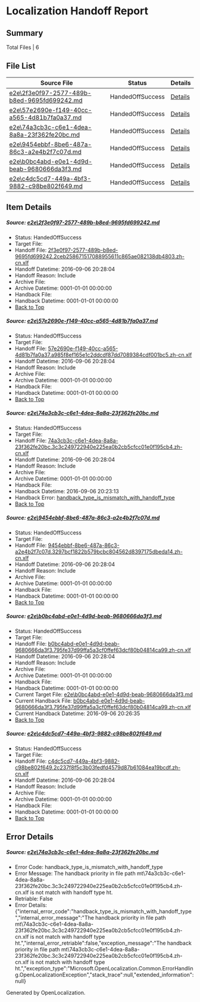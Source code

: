 # <a name='report-top'></a> Localization Handoff Report

## Summary
 Total Files | 6

## File List
 Source File | Status | Details 
 ----------- | ------ | ------- 
 [e2e\2f3e0f97-2577-489b-b8ed-9695fd699242.md](https://github.com/OpenLocalizationTestOrg/ol-test0/blob/124399d6860f0ddac5bd2e21c07b7d5168fbed73/e2e/2f3e0f97-2577-489b-b8ed-9695fd699242.md) | HandedOffSuccess | [Details](#e6cd58488b33afd00a1ffa89a5fb269b1efef5532)
 [e2e\57e2690e-f149-40cc-a565-4d81b7fa0a37.md](https://github.com/OpenLocalizationTestOrg/ol-test0/blob/d9435004582a21f2dcf89ede39806ccb6c55c042/e2e/57e2690e-f149-40cc-a565-4d81b7fa0a37.md) | HandedOffSuccess | [Details](#56ccda494a0b1ba23624510d2652b9e61617ec4c3)
 [e2e\74a3cb3c-c6e1-4dea-8a8a-23f362fe20bc.md](https://github.com/OpenLocalizationTestOrg/ol-test0/blob/6dc4894aaa31393f9111a67306d66b36f897c918/e2e/74a3cb3c-c6e1-4dea-8a8a-23f362fe20bc.md) | HandedOffSuccess | [Details](#69b30fd3765b89b5a3e4b7e204d290f81c4087f14)
 [e2e\9454ebbf-8be6-487a-86c3-a2e4b2f7c07d.md](https://github.com/OpenLocalizationTestOrg/ol-test0/blob/a99d299b97e0db3d1e49930b92399d716a5ed389/e2e/9454ebbf-8be6-487a-86c3-a2e4b2f7c07d.md) | HandedOffSuccess | [Details](#cf17e02211e6ce328d8c3f172c632ed1c1558c8f8)
 [e2e\b0bc4abd-e0e1-4d9d-beab-9680666da3f3.md](https://github.com/OpenLocalizationTestOrg/ol-test0/blob/487c2584b668748d593bea854d0f9829a2beb1d6/e2e/b0bc4abd-e0e1-4d9d-beab-9680666da3f3.md) | HandedOffSuccess | [Details](#228aebcff2ca9072e959f4046fd9b58f41ee91eb12)
 [e2e\c4dc5cd7-449a-4bf3-9882-c98be802f649.md](https://github.com/OpenLocalizationTestOrg/ol-test0/blob/fa40a6687398829b3a80da86606f85e67836b56c/e2e/c4dc5cd7-449a-4bf3-9882-c98be802f649.md) | HandedOffSuccess | [Details](#b3f081379c500b377ecf49e1fcd569a477f21d3a13)

## Item Details
##### <a name='e6cd58488b33afd00a1ffa89a5fb269b1efef5532'></a> Source: [e2e\2f3e0f97-2577-489b-b8ed-9695fd699242.md](https://github.com/OpenLocalizationTestOrg/ol-test0/blob/124399d6860f0ddac5bd2e21c07b7d5168fbed73/e2e/2f3e0f97-2577-489b-b8ed-9695fd699242.md)
* Status: HandedOffSuccess
* Target File: 
* Handoff File: [2f3e0f97-2577-489b-b8ed-9695fd699242.2ceb258671517088955611c865ae082138db4803.zh-cn.xlf](https://github.com/OpenLocalizationTestOrg/ol-test0-handoff/blob/33559996c768785b7f05da50b7b8e22089e7cd6b/ol-handoff/OpenLocalizationTestOrg/ol-test0-zhcn/ci/ht/2f3e0f97-2577-489b-b8ed-9695fd699242.2ceb258671517088955611c865ae082138db4803.zh-cn.xlf)
* Handoff Datetime: 2016-09-06 20:28:04
* Handoff Reason: Include
* Archive File: 
* Archive Datetime: 0001-01-01 00:00:00
* Handback File: 
* Handback Datetime: 0001-01-01 00:00:00
* [Back to Top](#report-top)

##### <a name='56ccda494a0b1ba23624510d2652b9e61617ec4c3'></a> Source: [e2e\57e2690e-f149-40cc-a565-4d81b7fa0a37.md](https://github.com/OpenLocalizationTestOrg/ol-test0/blob/d9435004582a21f2dcf89ede39806ccb6c55c042/e2e/57e2690e-f149-40cc-a565-4d81b7fa0a37.md)
* Status: HandedOffSuccess
* Target File: 
* Handoff File: [57e2690e-f149-40cc-a565-4d81b7fa0a37.a985f8ef165e1c2ddcdf87dd7089384cdf001bc5.zh-cn.xlf](https://github.com/OpenLocalizationTestOrg/ol-test0-handoff/blob/33559996c768785b7f05da50b7b8e22089e7cd6b/ol-handoff/OpenLocalizationTestOrg/ol-test0-zhcn/ci/ht/57e2690e-f149-40cc-a565-4d81b7fa0a37.a985f8ef165e1c2ddcdf87dd7089384cdf001bc5.zh-cn.xlf)
* Handoff Datetime: 2016-09-06 20:28:04
* Handoff Reason: Include
* Archive File: 
* Archive Datetime: 0001-01-01 00:00:00
* Handback File: 
* Handback Datetime: 0001-01-01 00:00:00
* [Back to Top](#report-top)

##### <a name='69b30fd3765b89b5a3e4b7e204d290f81c4087f14'></a> Source: [e2e\74a3cb3c-c6e1-4dea-8a8a-23f362fe20bc.md](https://github.com/OpenLocalizationTestOrg/ol-test0/blob/6dc4894aaa31393f9111a67306d66b36f897c918/e2e/74a3cb3c-c6e1-4dea-8a8a-23f362fe20bc.md)
* Status: HandedOffSuccess
* Target File: 
* Handoff File: [74a3cb3c-c6e1-4dea-8a8a-23f362fe20bc.3c3c249722940e225ea0b2cb5cfcc01e0f195cb4.zh-cn.xlf](https://github.com/OpenLocalizationTestOrg/ol-test0-handoff/blob/33559996c768785b7f05da50b7b8e22089e7cd6b/ol-handoff/OpenLocalizationTestOrg/ol-test0-zhcn/ci/ht/74a3cb3c-c6e1-4dea-8a8a-23f362fe20bc.3c3c249722940e225ea0b2cb5cfcc01e0f195cb4.zh-cn.xlf)
* Handoff Datetime: 2016-09-06 20:28:04
* Handoff Reason: Include
* Archive File: 
* Archive Datetime: 0001-01-01 00:00:00
* Handback File: 
* Handback Datetime: 2016-09-06 20:23:13
* Handback Error: [handback_type_is_mismatch_with_handoff_type](#69b30fd3765b89b5a3e4b7e204d290f81c4087f14handback_type_is_mismatch_with_handoff_type)
* [Back to Top](#report-top)

##### <a name='cf17e02211e6ce328d8c3f172c632ed1c1558c8f8'></a> Source: [e2e\9454ebbf-8be6-487a-86c3-a2e4b2f7c07d.md](https://github.com/OpenLocalizationTestOrg/ol-test0/blob/a99d299b97e0db3d1e49930b92399d716a5ed389/e2e/9454ebbf-8be6-487a-86c3-a2e4b2f7c07d.md)
* Status: HandedOffSuccess
* Target File: 
* Handoff File: [9454ebbf-8be6-487a-86c3-a2e4b2f7c07d.3297bcf1822b579bcbc804562d8397175dbeda14.zh-cn.xlf](https://github.com/OpenLocalizationTestOrg/ol-test0-handoff/blob/33559996c768785b7f05da50b7b8e22089e7cd6b/ol-handoff/OpenLocalizationTestOrg/ol-test0-zhcn/ci/ht/9454ebbf-8be6-487a-86c3-a2e4b2f7c07d.3297bcf1822b579bcbc804562d8397175dbeda14.zh-cn.xlf)
* Handoff Datetime: 2016-09-06 20:28:04
* Handoff Reason: Include
* Archive File: 
* Archive Datetime: 0001-01-01 00:00:00
* Handback File: 
* Handback Datetime: 0001-01-01 00:00:00
* [Back to Top](#report-top)

##### <a name='228aebcff2ca9072e959f4046fd9b58f41ee91eb12'></a> Source: [e2e\b0bc4abd-e0e1-4d9d-beab-9680666da3f3.md](https://github.com/OpenLocalizationTestOrg/ol-test0/blob/487c2584b668748d593bea854d0f9829a2beb1d6/e2e/b0bc4abd-e0e1-4d9d-beab-9680666da3f3.md)
* Status: HandedOffSuccess
* Target File: 
* Handoff File: [b0bc4abd-e0e1-4d9d-beab-9680666da3f3.795fe37d99ffa5a3cf0ffef63dcf80b04814ca99.zh-cn.xlf](https://github.com/OpenLocalizationTestOrg/ol-test0-handoff/blob/33559996c768785b7f05da50b7b8e22089e7cd6b/ol-handoff/OpenLocalizationTestOrg/ol-test0-zhcn/ci/ht/b0bc4abd-e0e1-4d9d-beab-9680666da3f3.795fe37d99ffa5a3cf0ffef63dcf80b04814ca99.zh-cn.xlf)
* Handoff Datetime: 2016-09-06 20:28:04
* Handoff Reason: Include
* Archive File: 
* Archive Datetime: 0001-01-01 00:00:00
* Handback File: 
* Handback Datetime: 0001-01-01 00:00:00
* Current Target File: [e2e\b0bc4abd-e0e1-4d9d-beab-9680666da3f3.md](https://github.com/OpenLocalizationTestOrg/ol-test0-zhcn/blob/6ec73eccfa2fbc79a7d93bf3b766b457bcd498dd/e2e/b0bc4abd-e0e1-4d9d-beab-9680666da3f3.md)
* Current Handback File: [b0bc4abd-e0e1-4d9d-beab-9680666da3f3.795fe37d99ffa5a3cf0ffef63dcf80b04814ca99.zh-cn.xlf](https://github.com/OpenLocalizationTestOrg/ol-test0-handback/blob/f8999ffa2b048b434065b18036f8c77da0cd35a9/ol-handback/OpenLocalizationTestOrg/ol-test0-zhcn/ci/b0bc4abd-e0e1-4d9d-beab-9680666da3f3.795fe37d99ffa5a3cf0ffef63dcf80b04814ca99.zh-cn.xlf)
* Current Handback Datetime: 2016-09-06 20:26:35
* [Back to Top](#report-top)

##### <a name='b3f081379c500b377ecf49e1fcd569a477f21d3a13'></a> Source: [e2e\c4dc5cd7-449a-4bf3-9882-c98be802f649.md](https://github.com/OpenLocalizationTestOrg/ol-test0/blob/fa40a6687398829b3a80da86606f85e67836b56c/e2e/c4dc5cd7-449a-4bf3-9882-c98be802f649.md)
* Status: HandedOffSuccess
* Target File: 
* Handoff File: [c4dc5cd7-449a-4bf3-9882-c98be802f649.2c237f8f5c3b03fedfd4579d87b61084ea19bcdf.zh-cn.xlf](https://github.com/OpenLocalizationTestOrg/ol-test0-handoff/blob/33559996c768785b7f05da50b7b8e22089e7cd6b/ol-handoff/OpenLocalizationTestOrg/ol-test0-zhcn/ci/ht/c4dc5cd7-449a-4bf3-9882-c98be802f649.2c237f8f5c3b03fedfd4579d87b61084ea19bcdf.zh-cn.xlf)
* Handoff Datetime: 2016-09-06 20:28:04
* Handoff Reason: Include
* Archive File: 
* Archive Datetime: 0001-01-01 00:00:00
* Handback File: 
* Handback Datetime: 0001-01-01 00:00:00
* [Back to Top](#report-top)


## Error Details
##### <a name='69b30fd3765b89b5a3e4b7e204d290f81c4087f14handback_type_is_mismatch_with_handoff_type'></a> Source: [e2e\74a3cb3c-c6e1-4dea-8a8a-23f362fe20bc.md](#69b30fd3765b89b5a3e4b7e204d290f81c4087f14)
* Error Code: handback_type_is_mismatch_with_handoff_type
* Error Message: The handback priority in file path mt\74a3cb3c-c6e1-4dea-8a8a-23f362fe20bc.3c3c249722940e225ea0b2cb5cfcc01e0f195cb4.zh-cn.xlf is not match with handoff type ht.
* Retriable: False
* Error Details: {"internal_error_code":"handback_type_is_mismatch_with_handoff_type","internal_error_message":"The handback priority in file path mt\\74a3cb3c-c6e1-4dea-8a8a-23f362fe20bc.3c3c249722940e225ea0b2cb5cfcc01e0f195cb4.zh-cn.xlf is not match with handoff type ht.","internal_error_retriable":false,"exception_message":"The handback priority in file path mt\\74a3cb3c-c6e1-4dea-8a8a-23f362fe20bc.3c3c249722940e225ea0b2cb5cfcc01e0f195cb4.zh-cn.xlf is not match with handoff type ht.","exception_type":"Microsoft.OpenLocalization.Common.ErrorHandling.OpenLocalizationException","stack_trace":null,"extended_information":null}


Generated by OpenLocalization.

